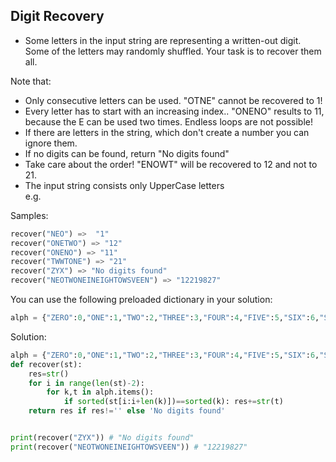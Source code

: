 ## Digit Recovery

- Some letters in the input string are representing a written-out digit. Some of the letters may randomly shuffled. Your task is to recover them all.

Note that:

<ul>
<li>Only consecutive letters can be used. "OTNE" cannot be recovered to 1!</li>
<li>Every letter has to start with an increasing index.. "ONENO" results to 11, because the E can be used two times. Endless loops are not possible!</li>
<li>If there are letters in the string, which don't create a number you can ignore them.</li>
<li>If no digits can be found, return "No digits found"</li>
<li>Take care about the order! "ENOWT" will be recovered to 12 and not to 21.</li>
<li>The input string consists only UpperCase letters</li>
e.g.
</ul>

Samples:

```python
recover("NEO") =>  "1"
recover("ONETWO") => "12"
recover("ONENO") => "11"
recover("TWWTONE") => "21"
recover("ZYX") => "No digits found"
recover("NEOTWONEINEIGHTOWSVEEN") => "12219827"
```

You can use the following preloaded dictionary in your solution:

```python
alph = {"ZERO":0,"ONE":1,"TWO":2,"THREE":3,"FOUR":4,"FIVE":5,"SIX":6,"SEVEN":7,"EIGHT":8,"NINE":9};
```

Solution:

```python
alph = {"ZERO":0,"ONE":1,"TWO":2,"THREE":3,"FOUR":4,"FIVE":5,"SIX":6,"SEVEN":7,"EIGHT":8,"NINE":9}
def recover(st):
    res=str()
    for i in range(len(st)-2):
        for k,t in alph.items():  
            if sorted(st[i:i+len(k)])==sorted(k): res+=str(t)
    return res if res!='' else 'No digits found'


print(recover("ZYX")) # "No digits found"
print(recover("NEOTWONEINEIGHTOWSVEEN")) # "12219827"
```
